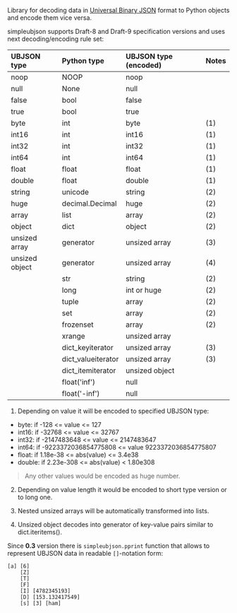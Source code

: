 Library for decoding data in [Universal Binary JSON](http://ubjson.org) format to Python objects and encode them vice versa.

simpleubjson supports Draft-8 and Draft-9 specification versions and uses next decoding/encoding rule set:

| **UBJSON type** | **Python type** | **UBJSON type (encoded)** | **Notes** |
|:----------------|:----------------|:--------------------------|:----------|
| noop            | NOOP            | noop                      |           |
| null            | None            | null                      |           |
| false           | bool            | false                     |           |
| true            | bool            | true                      |           |
| byte            | int             | byte                      | (1)       |
| int16           | int             | int16                     | (1)       |
| int32           | int             | int32                     | (1)       |
| int64           | int             | int64                     | (1)       |
| float           | float           | float                     | (1)       |
| double          | float           | double                    | (1)       |
| string          | unicode         | string                    | (2)       |
| huge            | decimal.Decimal | huge                      | (2)       |
| array           | list            | array                     | (2)       |
| object          | dict            | object                    | (2)       |
| unsized array   | generator       | unsized array             | (3)       |
| unsized object  | generator       | unsized array             | (4)       |
|                 | str             | string                    | (2)       |
|                 | long            | int or huge               | (2)       |
|                 | tuple           | array                     | (2)       |
|                 | set             | array                     | (2)       |
|                 | frozenset       | array                     | (2)       |
|                 | xrange          | unsized array             |           |
|                 | dict\_keyiterator | unsized array             | (3)       |
|                 | dict\_valueiterator | unsized array             | (3)       |
|                 | dict\_itemiterator | unsized object            |           |
|                 | float('inf')    | null                      |           |
|                 | float('-inf')   | null                      |           |

1. Depending on value it will be encoded to specified UBJSON type:

  * byte: if -128 <= value <= 127
  * int16: if -32768 <= value <= 32767
  * int32: if -2147483648 <= value <= 2147483647
  * int64: if -9223372036854775808 <= value 9223372036854775807
  * float: if 1.18e-38 <= abs(value) <= 3.4e38
  * double: if 2.23e-308 <= abs(value) < 1.80e308

> Any other values would be encoded as huge number.

2. Depending on value length it would be encoded to short type version or to long one.

3. Nested unsized arrays will be automatically transformed into lists.

4. Unsized object decodes into generator of key-value pairs similar to dict.iteritems().


Since **0.3** version there is `simpleubjson.pprint` function that allows to represent UBJSON data in readable `[]`-notation form:
```
[a] [6]
    [Z]
    [T]
    [F]
    [I] [4782345193]
    [D] [153.132417549]
    [s] [3] [ham]
```